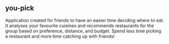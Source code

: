 ## you-pick

Application created for friends to have an easier time deciding where to eat. It analyses your favourite cuisines and recommends restaurants for the group based on preference, distance, and budget. Spend less time picking a restaurant and more time catching up with friends!
